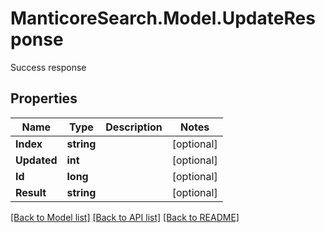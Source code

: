 # ManticoreSearch.Model.UpdateResponse
Success response

## Properties

Name | Type | Description | Notes
------------ | ------------- | ------------- | -------------
**Index** | **string** |  | [optional] 
**Updated** | **int** |  | [optional] 
**Id** | **long** |  | [optional] 
**Result** | **string** |  | [optional] 


[[Back to Model list]](../README.md#documentation-for-models) [[Back to API list]](../README.md#documentation-for-api-endpoints) [[Back to README]](../README.md)


